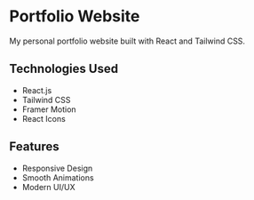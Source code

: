 # Portfolio Website
My personal portfolio website built with React and Tailwind CSS.

## Technologies Used
- React.js
- Tailwind CSS
- Framer Motion
- React Icons

## Features
- Responsive Design
- Smooth Animations
- Modern UI/UX